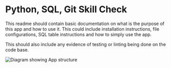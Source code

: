 # Python, SQL, Git Skill Check

This readme should contain basic documentation on what is the purpose of this app and how to use it. 
This could include installation instructions, file configurations, SQL table instructions and how to simply use the app. 

This should also include any evidence of testing or linting being done on the code base. 

![Diagram showing App structure](https://imgur.com/a/yIEGp56)
